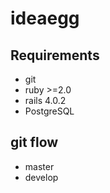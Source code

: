 # ideaegg 

## Requirements

* git 
* ruby >=2.0
* rails 4.0.2
* PostgreSQL 

## git flow 

* master
* develop

